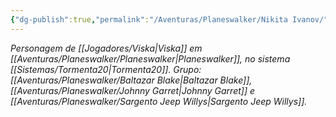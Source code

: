 ```yaml
---
{"dg-publish":true,"permalink":"/Aventuras/Planeswalker/Nikita Ivanov/","noteIcon":"","created":"2025-10-14T11:10:06.918-03:00"}
---
```


*Personagem de [[Jogadores/Viska\|Viska]] em [[Aventuras/Planeswalker/Planeswalker\|Planeswalker]], no sistema [[Sistemas/Tormenta20\|Tormenta20]].*
*Grupo: [[Aventuras/Planeswalker/Baltazar Blake\|Baltazar Blake]], [[Aventuras/Planeswalker/Johnny Garret\|Johnny Garret]] e [[Aventuras/Planeswalker/Sargento Jeep Willys\|Sargento Jeep Willys]].*
